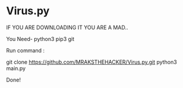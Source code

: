 # Virus.py
IF YOU ARE DOWNLOADING IT YOU ARE A MAD..

You Need-
python3
pip3
git

Run command :

git clone https://github.com/MRAKSTHEHACKER/Virus.py.git
python3 main.py

Done!
